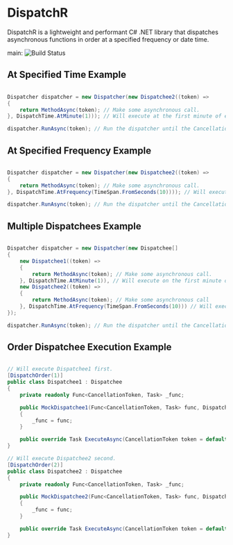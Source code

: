 # DispatchR
DispatchR is a lightweight and performant C# .NET library that dispatches asynchronous functions in order at a specified frequency or date time.  

main: ![Build Status](https://github.com/Tmarndt1/NetWorkflow/workflows/.NET/badge.svg?branch=main)

## At Specified Time Example

```csharp

Dispatcher dispatcher = new Dispatcher(new Dispatchee2((token) =>
{
    return MethodAsync(token); // Make some asynchronous call.
}, DispatchTime.AtMinute(1))); // Will execute at the first minute of every hour.

dispatcher.RunAsync(token); // Run the dispatcher until the CancellationTokenSource is cancelled.

```

## At Specified Frequency Example

```csharp

Dispatcher dispatcher = new Dispatcher(new Dispatchee2((token) =>
{
    return MethodAsync(token); // Make some asynchronous call.
}, DispatchTime.AtFrequency(TimeSpan.FromSeconds(10)))); // Will execute every 10 seconds.

dispatcher.RunAsync(token); // Run the dispatcher until the CancellationTokenSource is cancelled.

```

## Multiple Dispatchees Example

```csharp

Dispatcher dispatcher = new Dispatcher(new Dispatchee[]
{
    new Dispatchee1((token) =>
    {
        return MethodAsync(token); // Make some asynchronous call.
    }, DispatchTime.AtMinute(1)), // Will execute on the first minute of every hour.
    new Dispatchee2((token) =>
    {
        return MethodAsync(token); // Make some asynchronous call
    }, DispatchTime.AtFrequency(TimeSpan.FromSeconds(10))) // Will execute every 10 seconds.
});

dispatcher.RunAsync(token); // Run the dispatcher until the CancellationTokenSource is cancelled.

```

## Order Dispatchee Execution Example

```csharp

// Will execute Dispatchee1 first.
[DispatchOrder(1)]
public class Dispatchee1 : Dispatchee
{
    private readonly Func<CancellationToken, Task> _func;

    public MockDispatchee1(Func<CancellationToken, Task> func, DispatchTime dispatchTime) : base(dispatchTime)
    {
        _func = func;
    }

    public override Task ExecuteAsync(CancellationToken token = default) => _func(token);
}

// Will execute Dispatchee2 second.
[DispatchOrder(2)]
public class Dispatchee2 : Dispatchee
{
    private readonly Func<CancellationToken, Task> _func;

    public MockDispatchee2(Func<CancellationToken, Task> func, DispatchTime dispatchTime) : base(dispatchTime)
    {
        _func = func;
    }

    public override Task ExecuteAsync(CancellationToken token = default) => _func(token);
}

```
